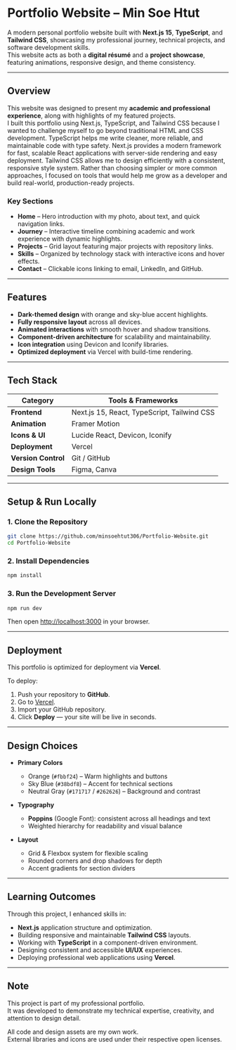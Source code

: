 # Portfolio Website – Min Soe Htut  

A modern personal portfolio website built with **Next.js 15**, **TypeScript**, and **Tailwind CSS**, showcasing my professional journey, technical projects, and software development skills.  
This website acts as both a **digital résumé** and a **project showcase**, featuring animations, responsive design, and theme consistency.

---

## Overview  

This website was designed to present my **academic and professional experience**, along with highlights of my featured projects.  
I built this portfolio using Next.js, TypeScript, and Tailwind CSS because I wanted to challenge myself to go beyond traditional HTML and CSS development. TypeScript helps me write cleaner, more reliable, and maintainable code with type safety. Next.js provides a modern framework for fast, scalable React applications with server-side rendering and easy deployment. Tailwind CSS allows me to design efficiently with a consistent, responsive style system.
Rather than choosing simpler or more common approaches, I focused on tools that would help me grow as a developer and build real-world, production-ready projects.

### Key Sections  
- **Home** – Hero introduction with my photo, about text, and quick navigation links.  
- **Journey** – Interactive timeline combining academic and work experience with dynamic highlights.  
- **Projects** – Grid layout featuring major projects with repository links.  
- **Skills** – Organized by technology stack with interactive icons and hover effects.  
- **Contact** – Clickable icons linking to email, LinkedIn, and GitHub.  

---

## Features  

- **Dark-themed design** with orange and sky-blue accent highlights.  
- **Fully responsive layout** across all devices.  
- **Animated interactions** with smooth hover and shadow transitions.  
- **Component-driven architecture** for scalability and maintainability.  
- **Icon integration** using Devicon and Iconify libraries.  
- **Optimized deployment** via Vercel with build-time rendering.  

---

## Tech Stack  

| Category | Tools & Frameworks |
|-----------|--------------------|
| **Frontend** | Next.js 15, React, TypeScript, Tailwind CSS |
| **Animation** | Framer Motion |
| **Icons & UI** | Lucide React, Devicon, Iconify |
| **Deployment** | Vercel |
| **Version Control** | Git / GitHub |
| **Design Tools** | Figma, Canva |

---

## Setup & Run Locally  

### 1. Clone the Repository  
```bash
git clone https://github.com/minsoehtut306/Portfolio-Website.git
cd Portfolio-Website
```

### 2. Install Dependencies  
```bash
npm install
```

### 3. Run the Development Server  
```bash
npm run dev
```

Then open [http://localhost:3000](http://localhost:3000) in your browser.

---

## Deployment  

This portfolio is optimized for deployment via **Vercel**.  

To deploy:  
1. Push your repository to **GitHub**.  
2. Go to [Vercel](https://vercel.com).  
3. Import your GitHub repository.  
4. Click **Deploy** — your site will be live in seconds.  

---

## Design Choices  

- **Primary Colors**  
  - Orange (`#fbbf24`) – Warm highlights and buttons  
  - Sky Blue (`#38bdf8`) – Accent for technical sections  
  - Neutral Gray (`#171717` / `#262626`) – Background and contrast  

- **Typography**  
  - **Poppins** (Google Font): consistent across all headings and text  
  - Weighted hierarchy for readability and visual balance  

- **Layout**  
  - Grid & Flexbox system for flexible scaling  
  - Rounded corners and drop shadows for depth  
  - Accent gradients for section dividers  

---

## Learning Outcomes  

Through this project, I enhanced skills in:  
- **Next.js** application structure and optimization.  
- Building responsive and maintainable **Tailwind CSS** layouts.  
- Working with **TypeScript** in a component-driven environment.  
- Designing consistent and accessible **UI/UX** experiences.  
- Deploying professional web applications using **Vercel**.  

---

## Note  

This project is part of my professional portfolio.  
It was developed to demonstrate my technical expertise, creativity, and attention to design detail.  

All code and design assets are my own work.  
External libraries and icons are used under their respective open licenses.  
